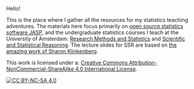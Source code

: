Hello! 

This is the place where I gather all the resources for my statistics teaching adventures. The materials here focus primarily on [open source statistics software JASP](https://jasp-stats.org/), and the undergraduate statistics courses I teach at the University of Amsterdam: [Research Methods and Statistics](https://studiegids.uva.nl/xmlpages/page/2024-2025/zoek-vak/vak/117881) and [Scientific and Statistical Reasoning](https://studiegids.uva.nl/xmlpages/page/2024-2025/zoek-vak/vak/117879). The lecture slides for SSR are based on [the amazing work of Sharon Klinkenberg](https://github.com/ShKlinkenberg/statistics-lectures). 

This work is licensed under a:
[Creative Commons Attribution-NonCommercial-ShareAlike 4.0 International License][cc-by-nc-sa].

[![CC BY-NC-SA 4.0][cc-by-nc-sa-image]][cc-by-nc-sa]

[cc-by-nc-sa]: http://creativecommons.org/licenses/by-nc-sa/4.0/
[cc-by-nc-sa-image]: https://licensebuttons.net/l/by-nc-sa/4.0/88x31.png
[cc-by-nc-sa-shield]: https://img.shields.io/badge/License-CC%20BY--NC--SA%204.0-lightgrey.svg
